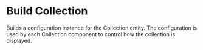 # Build Collection

Builds a configuration instance for the Collection entity.
The configuration is used by each Collection component to control how the collection is displayed.
